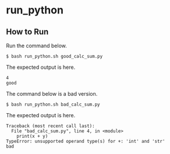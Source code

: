 # run_python

## How to Run

Run the command below.

```
$ bash run_python.sh good_calc_sum.py
```

The expected output is here.

```
4
good
```

The command below is a bad version.

```
$ bash run_python.sh bad_calc_sum.py
```

The expected output is here.

```
Traceback (most recent call last):
  File "bad_calc_sum.py", line 4, in <module>
    print(x + y)
TypeError: unsupported operand type(s) for +: 'int' and 'str'
bad
```